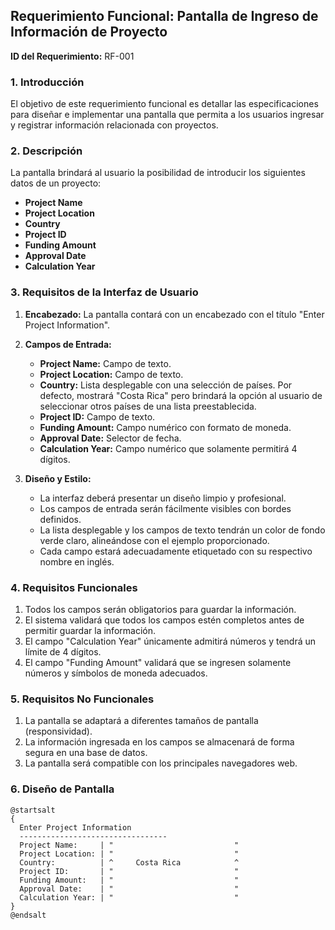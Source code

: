 ## Requerimiento Funcional: Pantalla de Ingreso de Información de Proyecto

**ID del Requerimiento:** RF-001

### 1. Introducción
El objetivo de este requerimiento funcional es detallar las especificaciones para diseñar e implementar una pantalla que permita a los usuarios ingresar y registrar información relacionada con proyectos.

### 2. Descripción
La pantalla brindará al usuario la posibilidad de introducir los siguientes datos de un proyecto:

- **Project Name**
- **Project Location**
- **Country**
- **Project ID**
- **Funding Amount**
- **Approval Date**
- **Calculation Year**

### 3. Requisitos de la Interfaz de Usuario

1. **Encabezado:** La pantalla contará con un encabezado con el título "Enter Project Information".

2. **Campos de Entrada:**
   - **Project Name:** Campo de texto.
   - **Project Location:** Campo de texto.
   - **Country:** Lista desplegable con una selección de países. Por defecto, mostrará "Costa Rica" pero brindará la opción al usuario de seleccionar otros países de una lista preestablecida.
   - **Project ID:** Campo de texto.
   - **Funding Amount:** Campo numérico con formato de moneda.
   - **Approval Date:** Selector de fecha.
   - **Calculation Year:** Campo numérico que solamente permitirá 4 dígitos.

3. **Diseño y Estilo:**
   - La interfaz deberá presentar un diseño limpio y profesional.
   - Los campos de entrada serán fácilmente visibles con bordes definidos.
   - La lista desplegable y los campos de texto tendrán un color de fondo verde claro, alineándose con el ejemplo proporcionado.
   - Cada campo estará adecuadamente etiquetado con su respectivo nombre en inglés.

### 4. Requisitos Funcionales

1. Todos los campos serán obligatorios para guardar la información.
2. El sistema validará que todos los campos estén completos antes de permitir guardar la información.
3. El campo "Calculation Year" únicamente admitirá números y tendrá un límite de 4 dígitos.
4. El campo "Funding Amount" validará que se ingresen solamente números y símbolos de moneda adecuados.

### 5. Requisitos No Funcionales

1. La pantalla se adaptará a diferentes tamaños de pantalla (responsividad).
2. La información ingresada en los campos se almacenará de forma segura en una base de datos.
3. La pantalla será compatible con los principales navegadores web.

### 6. Diseño de Pantalla

```plantuml
@startsalt
{
  Enter Project Information
  ---------------------------------
  Project Name:     | "                           "
  Project Location: | "                           "
  Country:          | ^     Costa Rica            ^
  Project ID:       | "                           "
  Funding Amount:   | "                           "
  Approval Date:    | "                           "
  Calculation Year: | "                           "
}
@endsalt


```
